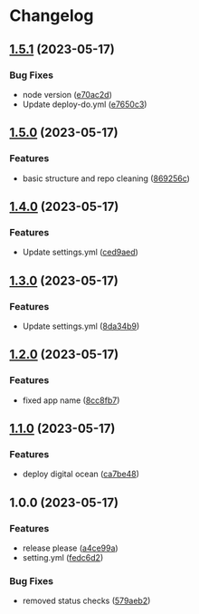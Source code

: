 # Changelog

## [1.5.1](https://github.com/dworac/docs/compare/v1.5.0...v1.5.1) (2023-05-17)


### Bug Fixes

* node version ([e70ac2d](https://github.com/dworac/docs/commit/e70ac2d37565348ac68ca8afa2459b30b0d80199))
* Update deploy-do.yml ([e7650c3](https://github.com/dworac/docs/commit/e7650c3ad0227b72dc66ce02a2d8286f1f7fc2b7))

## [1.5.0](https://github.com/dworac/docs/compare/v1.4.0...v1.5.0) (2023-05-17)


### Features

* basic structure and repo cleaning ([869256c](https://github.com/dworac/docs/commit/869256cf81da648f41bcc7562b220f1e89b82e6c))

## [1.4.0](https://github.com/dworac/docs-dworac/compare/v1.3.0...v1.4.0) (2023-05-17)


### Features

* Update settings.yml ([ced9aed](https://github.com/dworac/docs-dworac/commit/ced9aed6eac071377510c4302a4c3d3a9ccc80a3))

## [1.3.0](https://github.com/dworac/docs-dworac/compare/v1.2.0...v1.3.0) (2023-05-17)


### Features

* Update settings.yml ([8da34b9](https://github.com/dworac/docs-dworac/commit/8da34b9e9d6d87f412faeba4ba27c86548281ace))

## [1.2.0](https://github.com/dworac/docs-dworac/compare/v1.1.0...v1.2.0) (2023-05-17)


### Features

* fixed app name ([8cc8fb7](https://github.com/dworac/docs-dworac/commit/8cc8fb7afa43edaff8577699e58fc7bcffff9ee0))

## [1.1.0](https://github.com/dworac/docs-dworac/compare/v1.0.0...v1.1.0) (2023-05-17)


### Features

* deploy digital ocean ([ca7be48](https://github.com/dworac/docs-dworac/commit/ca7be489ab9a85624e200088765343be27c95bf4))

## 1.0.0 (2023-05-17)


### Features

* release please ([a4ce99a](https://github.com/dworac/docs-dworac/commit/a4ce99a84b22ae1a853db972ce864fd40992c0a4))
* setting.yml ([fedc6d2](https://github.com/dworac/docs-dworac/commit/fedc6d278465f02edff2f0c1aeb537a44d44a6a2))


### Bug Fixes

* removed status checks ([579aeb2](https://github.com/dworac/docs-dworac/commit/579aeb26ede15b265c58f4261ab660ebc018c9dc))

